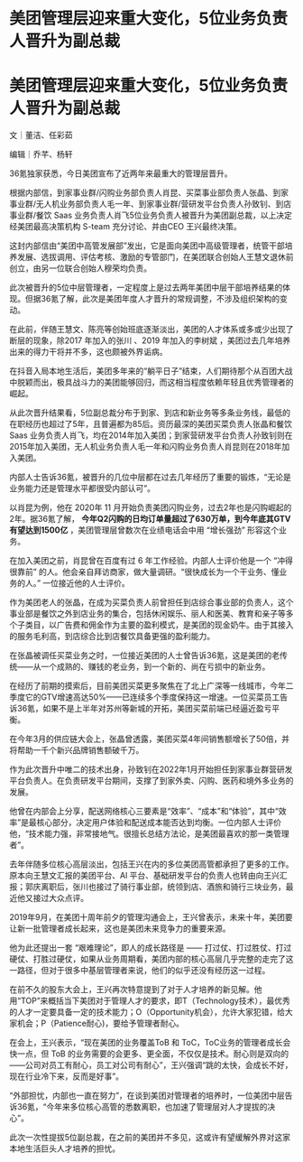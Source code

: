 # 美团管理层迎来重大变化，5位业务负责人晋升为副总裁

# 美团管理层迎来重大变化，5位业务负责人晋升为副总裁

文｜董洁、任彩茹

编辑｜乔芊、杨轩

36氪独家获悉，今日美团宣布了近两年来最重大的管理层晋升。

根据内部信，到家事业群/闪购业务部负责人肖昆、买菜事业部负责人张晶、到家事业群/无人机业务部负责人毛一年、到家事业群/营研发平台负责人孙致钊、到店事业群/餐饮
Saas 业务负责人肖飞5位业务负责人被晋升为美团副总裁，以上决定经美团最高决策机构 S-team 充分讨论、并由CEO 王兴最终决策。

这封内部信由“美团中高管发展部”发出，它是面向美团中高级管理者，统管干部培养发展、选拔调用、评估考核、激励的专管部门，在美团联合创始人王慧文退休前创立，由另一位联合创始人穆荣均负责。

此次被晋升的5位中层管理者，一定程度上是过去两年美团中层干部培养结果的体现。但据36氪了解，此次是美团年度人才晋升的常规调整，不涉及组织架构的变动。

在此前，伴随王慧文、陈亮等创始班底逐渐淡出，美团的人才体系或多或少出现了断层的现象，除2017 年加入的张川 、2019 年加入的李树斌
，美团过去几年培养出来的得力干将并不多，这也颇被外界诟病。

在抖音入局本地生活后，美团多年来的“躺平日子”结束，人们期待那个从百团大战中脱颖而出，极具战斗力的美团能够回归，而这相当程度依赖年轻且优秀管理者的崛起。

从此次晋升结果看，5位副总裁分布于到家、到店和新业务等多条业务线，最低的在职经历也超过了5年，且普遍都为85后。资历最深的美团买菜负责人张晶和餐饮 Saas
业务负责人肖飞，均在2014年加入美团；到家营研发平台负责人孙致钊则在2015年加入美团，无人机业务负责人毛一年和闪购业务负责人肖昆则在2018年加入美团。

内部人士告诉36氪，被晋升的几位中层都在过去几年经历了重要的锻炼，“无论是业务能力还是管理水平都很受内部认可”。

以肖昆为例，他在 2020年 11 月开始负责美团闪购业务，过去2年也是闪购崛起的2年。据36氪了解，
**今年Q2闪购的日均订单量超过了630万单，到今年底其GTV有望达到1500亿** ，美团管理层曾数次在业绩电话会中用 “增长强劲” 形容这个业务。

在加入美团之前，肖昆曾在百度有过 6 年工作经验。内部人士评价他是一个 “冲得很靠前”
的人。他会亲自拜访商家，做大量调研。“很快成长为一个干业务、懂业务的人。” 一位接近他的人士评价。

作为美团老人的张晶，在成为买菜负责人前曾担任到店综合事业部的负责人，这个事业部是餐饮之外到店业务的集合，包括休闲娱乐、丽人和医美、教育和亲子等多个子类目，以广告费和佣金作为主要的盈利模式，是美团的现金奶牛。由于其接入的服务毛利高，到店综合比到店餐饮具备更强的盈利能力。

在张晶被调任买菜业务之时，一位接近美团的人士曾告诉36氪，这是美团的老传统——从一个成熟的、赚钱的老业务，到一个新的、尚在亏损中的新业务。

在经历了前期的摸索后，目前美团买菜更多聚焦在了北上广深等一线城市，今年二季度它的GTV增速高达50%——已连续多个季度保持这一增速。一位买菜员工告诉36氪，如果不是上半年对苏州等新城的开拓，美团买菜前端已经逼近盈亏平衡。

在今年3月的供应链大会上，张晶曾透露，美团买菜4年间销售额增长了50倍，并将帮助一千个新兴品牌销售额破千万。

作为此次晋升中唯二的技术出身，孙致钊在2022年1月开始担任到家事业群营研发平台负责人。在负责研发平台期间，支撑了到家外卖、闪购、医药和境外多业务的发展。

他曾在内部会上分享，配送网络核心三要素是“效率”、“成本”和“体验”，其中“效率”是最核心部分，决定用户体验和配送成本能否达到均衡。一位内部人士评价他，“技术能力强，非常接地气。很擅长总结方法论，是美团最喜欢的那一类管理者”。

去年伴随多位核心高层淡出，包括王兴在内的多位美团高管都承担了更多的工作。原本向王慧文汇报的美团平台、Al
平台、基础研发平台的负责人也转由向王兴汇报；郭庆离职后，张川也接过了骑行事业部，统领到店、酒旅和骑行三块业务，最近他又接过大众点评。

2019年9月，在美团十周年前夕的管理沟通会上，王兴曾表示，未来十年，美团要让新一批管理者成长起来，这也是美团未来竞争力的重要来源。

他为此还提出一套 “艰难理论”，即人的成长路径是 ——
打过仗、打过胜仗、打过硬仗、打胜过硬仗，如果从业务周期看，美团内部的核心高层几乎完整的走完了这一路径，但对于很多中基层管理者来说，他们的似乎还没有经历这一过程。

在前不久的股东大会上，王兴再次特意提到了对于人才培养的新见解。他用“TOP”来概括当下美团对于管理人才的要求，即T（Technology技术），最优秀的人才一定要具备一定的技术能力；O（Opportunity机会），允许大家犯错，给大家机会；P（Patience耐心)，要给予管理者耐心。

在会上，王兴表示，“现在美团的业务覆盖ToB 和 ToC，ToC业务的管理者成长会快一点，但 ToB
的业务需要的会更多、更全面，不仅仅是技术。耐心则是双向的——公司对员工有耐心，员工对公司有耐心”，王兴强调“跳的太快，会成长不好，现在行业冷下来，反而是好事”。

“外部担忧，内部也一直在努力”，在谈到美团对管理者的培养时，一位美团中层告诉36氪，“今年来多位核心高管的悉数离职，也加速了管理层对人才提拔的决心”。

此次一次性提拔5位副总裁，在之前的美团并不多见，这或许有望缓解外界对这家本地生活巨头人才培养的担忧。

